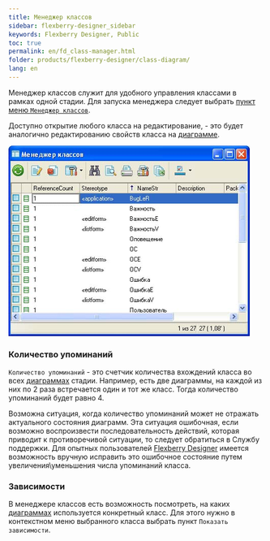 ```yaml
---
title: Менеджер классов
sidebar: flexberry-designer_sidebar
keywords: Flexberry Designer, Public
toc: true
permalink: en/fd_class-manager.html
folder: products/flexberry-designer/class-diagram/
lang: en
---
```


Менеджер классов служит для удобного управления классами в рамках одной стадии. Для запуска менеджера следует выбрать [пункт меню `Менеджер классов`](fo_flexberry-orm-case-plugin.html).

Доступно открытие любого класса на редактирование, - это будет аналогично редактированию свойств класса на [диаграмме](fd_class-diagram.html). 

![](/images/pages/products/flexberry-designer/class-diagram/classmanager.jpg)

### Количество упоминаний

`Количество упоминаний` - это счетчик количества вхождений класса во всех [диаграммах](fd_class-diagram.html) стадии. Например, есть две диаграммы, на каждой из них по 2 раза встречается один и тот же класс. Тогда количество упоминаний будет равно 4.

Возможна ситуация, когда количество упоминаний может не отражать актуального состояния диаграмм. Эта ситуация ошибочная, если возможно воспроизвести последовательность действий, которая приводит к противоречивой ситуации, то следует обратиться в Службу поддержки. Для опытных пользователей [Flexberry Designer](fd_landing_page.html) имеется возможность вручную исправить это ошибочное состояние путем увеличения\уменьшения числа упоминаний класса.

### Зависимости

В менеджере классов есть возможность посмотреть, на каких [диаграммах](fd_class-diagram.html) используется конкретный класс. Для этого нужно в контекстном меню выбранного класса выбрать пункт `Показать зависимости`.

